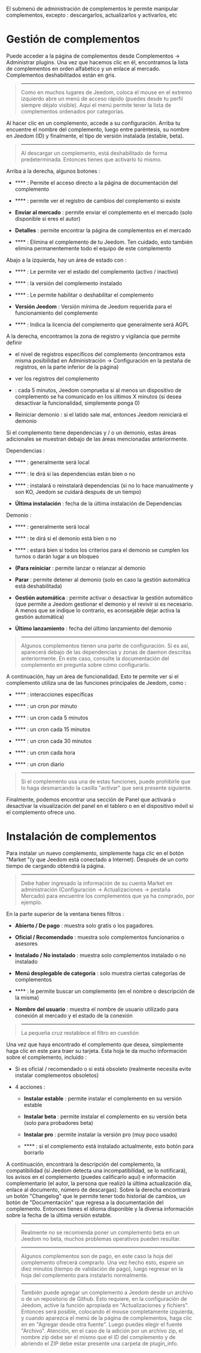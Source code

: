 El submenú de administración de complementos le permite manipular complementos, excepto
 : descargarlos, actualizarlos y activarlos, etc

Gestión de complementos 
===================

Puede acceder a la página de complementos desde Complementos → Administrar
plugins. Una vez que hacemos clic en él, encontramos la lista de
complementos en orden alfabético y un enlace al mercado. Complementos
deshabilitados están en gris.

> ****
>
> Como en muchos lugares de Jeedom, coloca el mouse en el extremo izquierdo
> abre un menú de acceso rápido (puedes
> desde tu perfil siempre déjalo visible). Aquí el menú
> permite tener la lista de complementos ordenados por categorías.

Al hacer clic en un complemento, accede a su configuración. Arriba tu
encuentre el nombre del complemento, luego entre paréntesis, su nombre en Jeedom
(ID) y finalmente, el tipo de versión instalada (estable, beta).

> ****
>
> Al descargar un complemento, está deshabilitado de forma predeterminada.
> Entonces tienes que activarlo tú mismo.

Arriba a la derecha, algunos botones :

-   **** : Permite el acceso directo a la página de
    documentación del complemento

-   **** : permite ver el registro de cambios del complemento si existe

-   **Enviar al mercado** : permite enviar el complemento en el mercado
    (solo disponible si eres el autor)

-   **Detalles** : permite encontrar la página de complementos en el mercado

-   **** : Elimina el complemento de tu Jeedom. Ten cuidado, esto
    también elimina permanentemente todo el equipo de este complemento

Abajo a la izquierda, hay un área de estado con :

-   **** : Le permite ver el estado del complemento (activo / inactivo)

-   **** : la versión del complemento instalado

-   **** : Le permite habilitar o deshabilitar el complemento

-   **Versión Jeedom** : Versión mínima de Jeedom requerida
    para el funcionamiento del complemento

-   **** : Indica la licencia del complemento que generalmente será
    AGPL

A la derecha, encontramos la zona de registro y vigilancia que permite definir 

-   el nivel de registros específicos del complemento (encontramos esta misma posibilidad en
Administración → Configuración en la pestaña de registros, en la parte inferior de la página)

-   ver los registros del complemento

-    : cada 5 minutos, Jeedom comprueba si al menos un dispositivo de complemento se ha comunicado en los últimos X minutos (si desea desactivar la funcionalidad, simplemente ponga 0)

-   Reiniciar demonio : si el latido sale mal, entonces Jeedom reiniciará el demonio

Si el complemento tiene dependencias y / o un demonio, estas áreas
adicionales se muestran debajo de las áreas mencionadas anteriormente.

Dependencias :

-   **** : generalmente será local

-   **** : le dirá si las dependencias están bien o no

-   **** : instalará o reinstalará
    dependencias (si no lo hace manualmente y son
    KO, Jeedom se cuidará después de un tiempo)

-   **Última instalación** : fecha de la última instalación de
    Dependencias

Demonio :

-   **** : generalmente será local

-   **** : te dirá si el demonio está bien o no

-   **** : estará bien si todos los criterios para el demonio
    se cumplen los turnos o darán lugar a un bloqueo

-   **(Para reiniciar** : permite lanzar o relanzar al demonio

-   **Parar** : permite detener al demonio (solo en caso
    la gestión automática está deshabilitada)

-   **Gestión automática** : permite activar o desactivar la gestión
    automático (que permite a Jeedom gestionar el demonio y el
    revivir si es necesario. A menos que se indique lo contrario, es aconsejable
    dejar activa la gestión automática)

-   **Último lanzamiento** : fecha del último lanzamiento del demonio

> ****
>
> Algunos complementos tienen una parte de configuración. Si es así,
> aparecerá debajo de las dependencias y zonas de daemon descritas anteriormente.
> En este caso, consulte la documentación del complemento en
> pregunta sobre cómo configurarlo.

A continuación, hay un área de funcionalidad. Esto te permite ver
si el complemento utiliza una de las funciones principales de Jeedom, como :

-   **** : interacciones específicas

-   **** : un cron por minuto

-   **** : un cron cada 5 minutos

-   **** : un cron cada 15 minutos

-   **** : un cron cada 30 minutos

-   **** : un cron cada hora

-   **** : un cron diario

> ****
>
> Si el complemento usa una de estas funciones, puede
> prohibirle que lo haga desmarcando la casilla &quot;activar&quot; que será
> presente siguiente.

Finalmente, podemos encontrar una sección de Panel que activará o
desactivar la visualización del panel en el tablero o en el dispositivo móvil si
el complemento ofrece uno.

Instalación de complementos 
========================

Para instalar un nuevo complemento, simplemente haga clic en el botón
"Market "(y que Jeedom está conectado a Internet). Después de un corto tiempo de
cargando obtendrá la página.

> ****
>
> Debe haber ingresado la información de su cuenta Market en
> administración (Configuración → Actualizaciones → pestaña Mercado) para
> encuentre los complementos que ya ha comprado, por ejemplo.

En la parte superior de la ventana tienes filtros :

-   **Abierto / De pago** : muestra solo gratis o
    los pagadores.

-   **Oficial / Recomendado** : muestra solo complementos
    funcionarios o asesores

-   **Instalado / No instalado** : muestra solo complementos
    instalado o no instalado

-   **Menú desplegable de categoría** : solo muestra
    ciertas categorías de complementos

-   **** : le permite buscar un complemento (en el nombre o
    descripción de la misma)

-   **Nombre del usuario** : muestra el nombre de usuario utilizado para
    conexión al mercado y el estado de la conexión

> ****
>
> La pequeña cruz restablece el filtro en cuestión

Una vez que haya encontrado el complemento que desea, simplemente haga clic en
este para traer su tarjeta. Esta hoja te da mucho
información sobre el complemento, incluido :

-   Si es oficial / recomendado o si está obsoleto (realmente necesita
    evite instalar complementos obsoletos)

-   4 acciones :

    -   **Instalar estable** : permite instalar el complemento en su
        versión estable

    -   **Instalar beta** : permite instalar el complemento en su
        versión beta (solo para probadores beta)

    -   **Instalar pro** : permite instalar la versión pro (muy
        poco usado)

    -   **** : si el complemento está instalado actualmente, esto
        botón para borrarlo

A continuación, encontrará la descripción del complemento, la compatibilidad
(si Jeedom detecta una incompatibilidad, se lo notificará), los avisos
en el complemento (puedes calificarlo aquí) e información
complementario (el autor, la persona que realizó la última actualización
día, enlace al documento, número de descargas). Sobre la derecha
encontrará un botón &quot;Changelog&quot; que le permite tener todo
historial de cambios, un botón de &quot;Documentación&quot; que regresa
a la documentación del complemento. Entonces tienes el idioma disponible
y la diversa información sobre la fecha de la última versión estable.

> ****
>
> Realmente no se recomienda poner un complemento beta en un
> Jeedom no beta, muchos problemas operativos pueden
> resultar.

> ****
>
> Algunos complementos son de pago, en este caso la hoja del complemento
> ofrecerá comprarlo. Una vez hecho esto, espere un
> diez minutos (tiempo de validación de pago), luego regresar
> en la hoja del complemento para instalarlo normalmente.

> ****
>
> También puede agregar un complemento a Jeedom desde un archivo o
> de un repositorio de Github. Esto requiere, en la configuración de
> Jeedom, active la función apropiada en &quot;Actualizaciones y
> fichiers". Entonces será posible, colocando el mouse completamente
> izquierda, y cuando aparezca el menú de la página de complementos, haga clic en
> en "Agregar desde otra fuente". Luego puedes elegir el
> fuente "Archivo". Atención, en el caso de la adición por un archivo
> zip, el nombre zip debe ser el mismo que el ID del complemento y de
> abriendo el ZIP debe estar presente una carpeta de plugin\_info.
